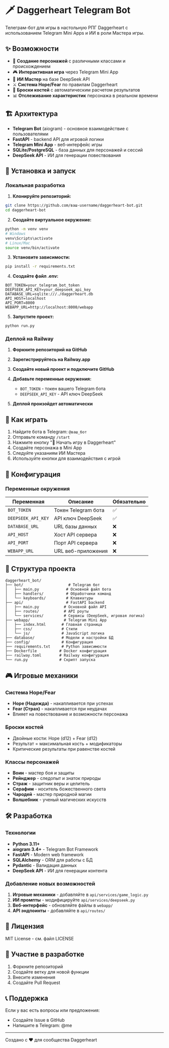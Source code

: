 # 🗡️ Daggerheart Telegram Bot

Телеграм-бот для игры в настольную РПГ Daggerheart с использованием Telegram Mini Apps и ИИ в роли Мастера игры.

## ✨ Возможности

- 🎲 **Создание персонажей** с различными классами и происхождением
- 🎮 **Интерактивная игра** через Telegram Mini App
- 🤖 **ИИ Мастер** на базе DeepSeek API
- ⚔️ **Система Hope/Fear** по правилам Daggerheart
- 🎯 **Броски костей** с автоматическим расчетом результатов
- 📊 **Отслеживание характеристик** персонажа в реальном времени

## 🏗️ Архитектура

- **Telegram Bot** (aiogram) - основное взаимодействие с пользователями
- **FastAPI** - backend API для игровой логики
- **Telegram Mini App** - веб-интерфейс игры
- **SQLite/PostgreSQL** - база данных для персонажей и сессий
- **DeepSeek API** - ИИ для генерации повествования

## 🚀 Установка и запуск

### Локальная разработка

1. **Клонируйте репозиторий:**
```bash
git clone https://github.com/ваш-username/daggerheart-bot.git
cd daggerheart-bot
```

2. **Создайте виртуальное окружение:**
```bash
python -m venv venv
# Windows
venv\Scripts\activate
# Linux/Mac  
source venv/bin/activate
```

3. **Установите зависимости:**
```bash
pip install -r requirements.txt
```

4. **Создайте файл .env:**
```env
BOT_TOKEN=your_telegram_bot_token
DEEPSEEK_API_KEY=your_deepseek_api_key
DATABASE_URL=sqlite:///./daggerheart.db
API_HOST=localhost
API_PORT=8000
WEBAPP_URL=http://localhost:8000/webapp
```

5. **Запустите проект:**
```bash
python run.py
```

### Деплой на Railway

1. **Форкните репозиторий на GitHub**

2. **Зарегистрируйтесь на Railway.app**

3. **Создайте новый проект и подключите GitHub**

4. **Добавьте переменные окружения:**
   - `BOT_TOKEN` - токен вашего Telegram бота
   - `DEEPSEEK_API_KEY` - API ключ DeepSeek

5. **Деплой произойдет автоматически**

## 🎲 Как играть

1. Найдите бота в Telegram: `@ваш_бот`
2. Отправьте команду `/start`
3. Нажмите кнопку "🎲 Начать игру в Daggerheart"
4. Создайте персонажа в Mini App
5. Следуйте указаниям ИИ Мастера
6. Используйте кнопки для взаимодействия с игрой

## 🔧 Конфигурация

### Переменные окружения

| Переменная | Описание | Обязательно |
|------------|----------|-------------|
| `BOT_TOKEN` | Токен Telegram бота | ✅ |
| `DEEPSEEK_API_KEY` | API ключ DeepSeek | ✅ |
| `DATABASE_URL` | URL базы данных | ❌ |
| `API_HOST` | Хост API сервера | ❌ |
| `API_PORT` | Порт API сервера | ❌ |
| `WEBAPP_URL` | URL веб-приложения | ❌ |

## 📁 Структура проекта

```
daggerheart_bot/
├── bot/                    # Telegram бот
│   ├── main.py            # Основной файл бота
│   ├── handlers/          # Обработчики команд
│   └── keyboards/         # Клавиатуры
├── api/                   # FastAPI backend
│   ├── main.py           # Основной файл API
│   ├── routes/           # API роуты
│   └── services/         # Сервисы (DeepSeek, игровая логика)
├── webapp/               # Telegram Mini App
│   ├── index.html       # Главная страница
│   ├── css/             # Стили
│   └── js/              # JavaScript логика
├── database/            # Модели и настройки БД
├── config/              # Конфигурация
├── requirements.txt     # Python зависимости
├── Dockerfile          # Docker конфигурация
├── railway.toml        # Railway конфигурация
└── run.py              # Скрипт запуска
```

## 🎮 Игровые механики

### Система Hope/Fear

- **Hope (Надежда)** - накапливается при успехах
- **Fear (Страх)** - накапливается при неудачах
- Влияет на повествование и возможности персонажа

### Броски костей

- Двойные кости: Hope (d12) + Fear (d12)
- Результат = максимальная кость + модификаторы
- Критические результаты при равенстве костей

### Классы персонажей

- **Воин** - мастер боя и защиты
- **Рейнджер** - следопыт и знаток природы
- **Страж** - защитник веры и целитель
- **Серафим** - носитель божественного света
- **Чародей** - мастер природной магии
- **Волшебник** - ученый магических искусств

## 🛠️ Разработка

### Технологии

- **Python 3.11+**
- **aiogram 3.4+** - Telegram Bot Framework
- **FastAPI** - Modern web framework
- **SQLAlchemy** - ORM для работы с БД
- **Pydantic** - Валидация данных
- **DeepSeek API** - ИИ для генерации контента

### Добавление новых возможностей

1. **Игровые механики** - добавляйте в `api/services/game_logic.py`
2. **ИИ промпты** - модифицируйте `api/services/deepseek.py`
3. **Веб-интерфейс** - обновляйте файлы в `webapp/`
4. **API эндпоинты** - добавляйте в `api/routes/`

## 📝 Лицензия

MIT License - см. файл LICENSE

## 🤝 Участие в разработке

1. Форкните репозиторий
2. Создайте ветку для новой функции
3. Внесите изменения
4. Создайте Pull Request

## 📞 Поддержка

Если у вас есть вопросы или предложения:
- Создайте Issue в GitHub
- Напишите в Telegram: @me

---

Создано с ❤️ для сообщества Daggerheart